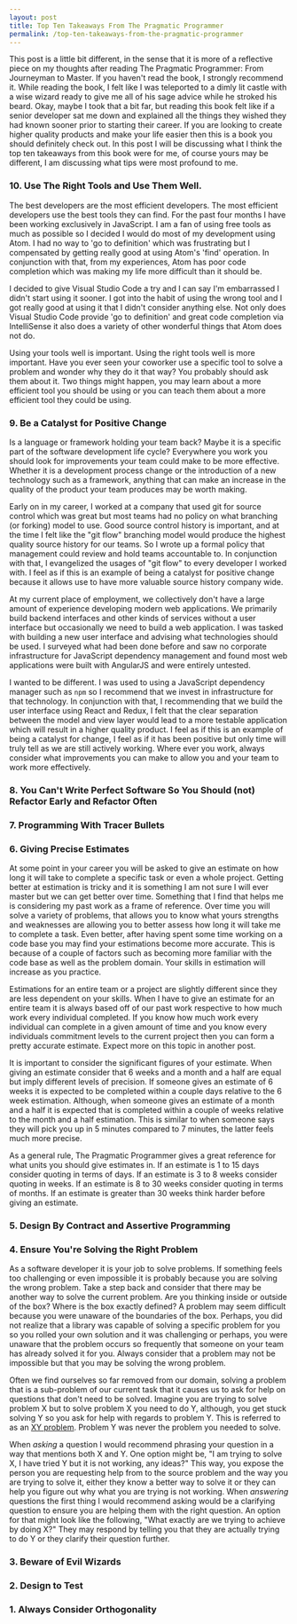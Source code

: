 ```yaml
---
layout: post
title: Top Ten Takeaways From The Pragmatic Programmer
permalink: /top-ten-takeaways-from-the-pragmatic-programmer
---
```


This post is a little bit different, in the sense that it is more of a reflective piece on my thoughts after reading The Pragmatic Programmer: From Journeyman to Master. If you haven't read the book, I strongly recommend it. While reading the book, I felt like I was teleported to a dimly lit castle with a wise wizard ready to give me all of his sage advice while he stroked his beard. Okay, maybe I took that a bit far, but reading this book felt like if a senior developer sat me down and explained all the things they wished they had known sooner prior to starting their career. If you are looking to create higher quality products and make your life easier then this is a book you should definitely check out. In this post I will be discussing what I think the top ten takeaways from this book were for me, of course yours may be different, I am discussing what tips were most profound to me.

### 10. Use The Right Tools and Use Them Well.
The best developers are the most efficient developers. The most efficient developers use the best tools they can find. For the past four months I have been working exclusively in JavaScript. I am a fan of using free tools as much as possible so I decided I would do most of my development using Atom. I had no way to 'go to definition' which was frustrating but I compensated by getting really good at using Atom's 'find' operation. In conjunction with that, from my experiences, Atom has poor code completion which was making my life more difficult than it should be.

I decided to give Visual Studio Code a try and I can say I'm embarrassed I didn't start using it sooner. I got into the habit of using the wrong tool and I got really good at using it that I didn't consider anything else. Not only does Visual Studio Code provide 'go to definition' and great code completion via IntelliSense it also does a variety of other wonderful things that Atom does not do.

Using your tools well is important. Using the right tools well is more important. Have you ever seen your coworker use a specific tool to solve a problem and wonder why they do it that way? You probably should ask them about it. Two things might happen, you may learn about a more efficient tool you should be using or you can teach them about a more efficient tool they could be using.

### 9. Be a Catalyst for Positive Change
Is a language or framework holding your team back? Maybe it is a specific part of the software development life cycle? Everywhere you work you should look for improvements your team could make to be more effective. Whether it is a development process change or the introduction of a new technology such as a framework, anything that can make an increase in the quality of the product your team produces may be worth making.

Early on in my career, I worked at a company that used git for source control which was great but most teams had no policy on what branching (or forking) model to use. Good source control history is important, and at the time I felt like the "git flow" branching model would produce the highest quality source history for our teams. So I wrote up a formal policy that management could review and hold teams accountable to. In conjunction with that, I evangelized the usages of "git flow" to every developer I worked with. I feel as if this is an example of being a catalyst for positive change because it allows use to have more valuable source history company wide.

At my current place of employment, we collectively don't have a large amount of experience developing modern web applications. We primarily build backend interfaces and other kinds of services without a user interface but occasionally we need to build a web application. I was tasked with building a new user interface and advising what technologies should be used. I surveyed what had been done before and saw no corporate infrastructure for JavaScript dependency management and found most web applications were built with AngularJS and were entirely untested.

I wanted to be different. I was used to using a JavaScript dependency manager such as `npm` so I recommend that we invest in infrastructure for that technology. In conjunction with that, I recommending that we build the user interface using React and Redux, I felt that the clear separation between the model and view layer would lead to a more testable application which will result in a higher quality product. I feel as if this is an example of being a catalyst for change, I feel as if it has been positive but only time will truly tell as we are still actively working. Where ever you work, always consider what improvements you can make to allow you and your team to work more effectively.

### 8. You Can't Write Perfect Software So You Should (not) Refactor Early and Refactor Often

### 7. Programming With Tracer Bullets

### 6. Giving Precise Estimates
At some point in your career you will be asked to give an estimate on how long it will take to complete a specific task or even a whole project. Getting better at estimation is tricky and it is something I am not sure I will ever master but we can get better over time. Something that I find that helps me is considering my past work as a frame of reference. Over time you will solve a variety of problems, that allows you to know what yours strengths and weaknesses are allowing you to better assess how long it will take me to complete a task. Even better, after having spent some time working on a code base you may find your estimations become more accurate. This is because of a couple of factors such as becoming more familiar with the code base as well as the problem domain. Your skills in estimation will increase as you practice.

Estimations for an entire team or a project are slightly different since they are less dependent on your skills. When I have to give an estimate for an entire team it is always based off of our past work respective to how much work every individual completed. If you know how much work every individual can complete in a given amount of time and you know every individuals commitment levels to the current project then you can form a pretty accurate estimate. Expect more on this topic in another post.

It is important to consider the significant figures of your estimate. When giving an estimate consider that 6 weeks and a month and a half are equal but imply different levels of precision. If someone gives an estimate of 6 weeks it is expected to be completed within a couple days relative to the 6 week estimation. Although, when someone gives an estimate of a month and a half it is expected that is completed within a couple of weeks relative to the month and a half estimation. This is similar to when someone says they will pick you up in 5 minutes compared to 7 minutes, the latter feels much more precise. 

As a general rule, The Pragmatic Programmer gives a great reference for what units you should give estimates in. If an estimate is 1 to 15 days consider quoting in terms of days. If an estimate is 3 to 8 weeks consider quoting in weeks. If an estimate is 8 to 30 weeks consider quoting in terms of months. If an estimate is greater than 30 weeks think harder before giving an estimate.

### 5. Design By Contract and Assertive Programming

### 4. Ensure You're Solving the Right Problem
As a software developer it is your job to solve problems. If something feels too challenging or even impossible it is probably because you are solving the wrong problem. Take a step back and consider that there may be another way to solve the current problem. Are you thinking inside or outside of the box? Where is the box exactly defined? A problem may seem difficult because you were unaware of the boundaries of the box. Perhaps, you did not realize that a library was capable of solving a specific problem for you so you rolled your own solution and it was challenging or perhaps, you were unaware that the problem occurs so frequently that someone on your team has already solved it for you. Always consider that a problem may not be impossible but that you may be solving the wrong problem.

Often we find ourselves so far removed from our domain, solving a problem that is a sub-problem of our current task that it causes us to ask for help on questions that don't need to be solved. Imagine you are trying to solve problem X but to solve problem X you need to do Y, although, you get stuck solving Y so you ask for help with regards to problem Y. This is referred to as an [XY problem](https://meta.stackexchange.com/questions/66377/what-is-the-xy-problem). Problem Y was never the problem you needed to solve. 

When *asking* a question I would recommend phrasing your question in a way that mentions both X and Y. One option might be, "I am trying to solve X, I have tried Y but it is not working, any ideas?" This way, you expose the person you are requesting help from to the source problem and the way you are trying to solve it, either they know a better way to solve it or they can help you figure out why what you are trying is not working. When *answering* questions the first thing I would recommend asking would be a clarifying question to ensure you are helping them with the right question. An option for that might look like the following, "What exactly are we trying to achieve by doing X?" They may respond by telling you that they are actually trying to do Y or they clarify their question further.  

### 3. Beware of Evil Wizards

### 2. Design to Test

### 1. Always Consider Orthogonality